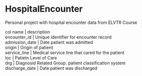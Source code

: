 # HospitalEncounter
Personal project with hospital encounter data from ELVTR Course

col name | description <br>
encounter_id |	Unique identifier for encounter record  <br>
admission_date |	Date patient was admitted <br>
origin |	Origin of patient <br>
service_line |	Medical service line that cared for the patient <br>
loc	| Patietn Level of Care <br>
drg	| Diagnosid Related Group.  patient classification system <br> 
discharge_date | Date patient was discharged <br>
